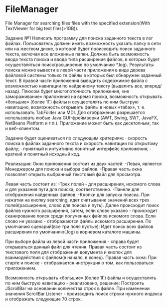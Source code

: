 # FileManager
File Manager for searching files files with the specified extension(With TextViewer for big text files(>1GB)).

Задание №1
Написать программу для поиска заданного текста в лог файлах.
Пользователь должен иметь возможность указать папку в сети или на жестком диске, в которой будет происходить поиск заданного текста, включая все вложенные папки.
Должна быть возможность ввода текста поиска и ввода типа расширения файлов, в которых будет осуществляться поиск(расширение по умолчанию *.log).
Результаты поиска можно вывести в левой части приложения в виде дерева файловой системы только те файлы в которых был обнаружен заданный текст.
В правой части приложения выводить содержимое файла с возможностью навигации по найденному тексту (выделить все, вперед/назад).
Плюсом будет многопоточность приложения, «не замораживание» приложения на время поиска, возможность открывать «большие» (более 1Г) файлы и осуществлять по ним быструю навигацию, возможность открывать файлы в новых «табах», т. е. использовать TabFolder или MDI.
Для отображения разрешается использовать любые Java GUI-фреймворки (AWT, Swing, SWT, JavaFX, NetBeans Platform и т.п.).
Приложение может быть как десктопным, так и веб-клиентом.
 
Задание будет оцениваться по следующим критериям:
∙  скорость поиска в файлах заданного текста и скорость навигации по открытому файлу;
∙  приятный и интуитивно понятный интерфейс приложения;
∙  краткий и понятный исходный код.



Реализация:
Окно приложения состоит из двух частей:
	-Левая, является Менеджером для поиска и выбора файлов.
	-Правая часть окна позволяет открыть выбранный текстовый файл для просмотра.

Левая часть состоит из:	
	-Трех полей - для расширения, искомого слова и для указания пути для поиска, соответственно.
	-Панели для отображения найденных файлов.
	-Кнопки для запуска поиска.
При нажатии на кнопку searching, идет считывание значений всех трех полей(расширение, слово для поиска и путь).
Далее происходит поиск файлов нужного расширения, затем, если слово указано - происходит сканирование поиск среди полученных файлов искомого слова.
Если слово не указано - отображаются файлы искомого расширения.
По умолчанию сценарий(все три поля пустые):
	Идет поиск всех файлов расширения по умолчанию(.log) в корневом каталоге машины.

При выборе файла из левой части приложения - справа будет открываться данный файл для чтения.
Правая часть состоит из текстового поля для отображения документа и кнопок для взаимодействия с файлом(в начало, в конец).
Правая часть окна:
	При старте и поиске - отображается инструкция о том, как пользоваться приложением.

Возможность открывать «большие» (более 1Г) файлы и осуществлять по ним быструю навигацию  - реализовано, решение:
  Построить JScrollBar на основании количества строк в файле.
  При изменении значения ScrollBar.Listener - производить поиск строки нужного индекса и отображать следующие 70 строк.
  
